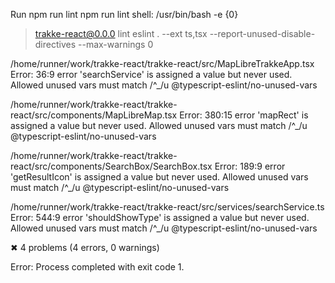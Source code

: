 Run npm run lint
  npm run lint
  shell: /usr/bin/bash -e {0}

> trakke-react@0.0.0 lint
> eslint . --ext ts,tsx --report-unused-disable-directives --max-warnings 0


/home/runner/work/trakke-react/trakke-react/src/MapLibreTrakkeApp.tsx
Error:   36:9  error  'searchService' is assigned a value but never used. Allowed unused vars must match /^_/u  @typescript-eslint/no-unused-vars

/home/runner/work/trakke-react/trakke-react/src/components/MapLibreMap.tsx
Error:   380:15  error  'mapRect' is assigned a value but never used. Allowed unused vars must match /^_/u  @typescript-eslint/no-unused-vars

/home/runner/work/trakke-react/trakke-react/src/components/SearchBox/SearchBox.tsx
Error:   189:9  error  'getResultIcon' is assigned a value but never used. Allowed unused vars must match /^_/u  @typescript-eslint/no-unused-vars

/home/runner/work/trakke-react/trakke-react/src/services/searchService.ts
Error:   544:9  error  'shouldShowType' is assigned a value but never used. Allowed unused vars must match /^_/u  @typescript-eslint/no-unused-vars

✖ 4 problems (4 errors, 0 warnings)

Error: Process completed with exit code 1.